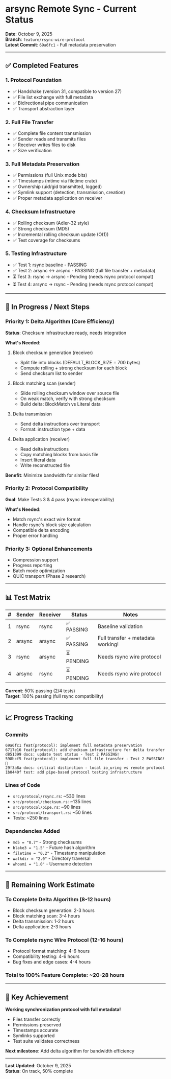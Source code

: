# arsync Remote Sync - Current Status

**Date**: October 9, 2025  
**Branch**: `feature/rsync-wire-protocol`  
**Latest Commit**: `69a6fc1` - Full metadata preservation

---

## ✅ Completed Features

### 1. Protocol Foundation
- ✅ Handshake (version 31, compatible to version 27)
- ✅ File list exchange with full metadata
- ✅ Bidirectional pipe communication
- ✅ Transport abstraction layer

### 2. Full File Transfer
- ✅ Complete file content transmission
- ✅ Sender reads and transmits files
- ✅ Receiver writes files to disk
- ✅ Size verification

### 3. Full Metadata Preservation
- ✅ Permissions (full Unix mode bits)
- ✅ Timestamps (mtime via filetime crate)
- ✅ Ownership (uid/gid transmitted, logged)
- ✅ Symlink support (detection, transmission, creation)
- ✅ Proper metadata application on receiver

### 4. Checksum Infrastructure
- ✅ Rolling checksum (Adler-32 style)
- ✅ Strong checksum (MD5)
- ✅ Incremental rolling checksum update (O(1))
- ✅ Test coverage for checksums

### 5. Testing Infrastructure
- ✅ Test 1: rsync baseline - PASSING
- ✅ Test 2: arsync ↔ arsync - PASSING (full file transfer + metadata)
- ⏳ Test 3: rsync → arsync - Pending (needs rsync protocol compat)
- ⏳ Test 4: arsync → rsync - Pending (needs rsync protocol compat)

---

## 🚧 In Progress / Next Steps

### Priority 1: Delta Algorithm (Core Efficiency)

**Status**: Checksum infrastructure ready, needs integration

**What's Needed**:
1. Block checksum generation (receiver)
   - Split file into blocks (DEFAULT_BLOCK_SIZE = 700 bytes)
   - Compute rolling + strong checksum for each block
   - Send checksum list to sender
   
2. Block matching scan (sender)
   - Slide rolling checksum window over source file
   - On weak match, verify with strong checksum
   - Build delta: BlockMatch vs Literal data
   
3. Delta transmission
   - Send delta instructions over transport
   - Format: instruction type + data
   
4. Delta application (receiver)
   - Read delta instructions
   - Copy matching blocks from basis file
   - Insert literal data
   - Write reconstructed file

**Benefit**: Minimize bandwidth for similar files!

### Priority 2: Protocol Compatibility

**Goal**: Make Tests 3 & 4 pass (rsync interoperability)

**What's Needed**:
- Match rsync's exact wire format
- Handle rsync's block size calculation
- Compatible delta encoding
- Proper error handling

### Priority 3: Optional Enhancements
- Compression support
- Progress reporting
- Batch mode optimization
- QUIC transport (Phase 2 research)

---

## 📊 Test Matrix

| # | Sender | Receiver | Status | Notes |
|---|--------|----------|--------|-------|
| 1 | rsync  | rsync    | ✅ PASSING | Baseline validation |
| 2 | arsync | arsync   | ✅ PASSING | Full transfer + metadata working! |
| 3 | rsync  | arsync   | ⏳ PENDING | Needs rsync wire protocol |
| 4 | arsync | rsync    | ⏳ PENDING | Needs rsync wire protocol |

**Current**: 50% passing (2/4 tests)  
**Target**: 100% passing (full rsync compatibility)

---

## 📈 Progress Tracking

### Commits
```
69a6fc1 feat(protocol): implement full metadata preservation
6717e16 feat(protocol): add checksum infrastructure for delta transfer
d851399 docs: update test status - Test 2 PASSING!
598bcf5 feat(protocol): implement full file transfer - Test 2 PASSING! 🎉
29f3a8a docs: critical distinction - local io_uring vs remote protocol
1b0440f test: add pipe-based protocol testing infrastructure
```

### Lines of Code
- `src/protocol/rsync.rs`: ~530 lines
- `src/protocol/checksum.rs`: ~135 lines
- `src/protocol/pipe.rs`: ~90 lines
- `src/protocol/transport.rs`: ~50 lines
- Tests: ~250 lines

### Dependencies Added
- `md5 = "0.7"` - Strong checksums
- `blake3 = "1.5"` - Future hash algorithm
- `filetime = "0.2"` - Timestamp manipulation
- `walkdir = "2.0"` - Directory traversal
- `whoami = "1.0"` - Username detection

---

## 🎯 Remaining Work Estimate

### To Complete Delta Algorithm (8-12 hours)
- Block checksum generation: 2-3 hours
- Block matching scan: 3-4 hours
- Delta transmission: 1-2 hours
- Delta application: 2-3 hours

### To Complete rsync Wire Protocol (12-16 hours)
- Protocol format matching: 4-6 hours
- Compatibility testing: 4-6 hours
- Bug fixes and edge cases: 4-4 hours

### Total to 100% Feature Complete: ~20-28 hours

---

## 🚀 Key Achievement

**Working synchronization protocol with full metadata!**
- Files transfer correctly
- Permissions preserved
- Timestamps accurate
- Symlinks supported
- Test suite validates correctness

**Next milestone**: Add delta algorithm for bandwidth efficiency

---

**Last Updated**: October 9, 2025  
**Status**: On track, 50% complete

